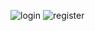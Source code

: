 ![login](https://github.com/user-attachments/assets/f553c1ac-402d-4a19-a3b5-e4c41a9c7784)
![register](https://github.com/user-attachments/assets/f1c23cff-7689-4123-93ad-79fdcad2aedf)
